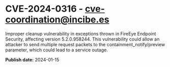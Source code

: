 # CVE-2024-0316 - cve-coordination@incibe.es

Improper cleanup vulnerability in exceptions thrown in FireEye Endpoint Security, affecting version 5.2.0.958244. This vulnerability could allow an attacker to send multiple request packets to the containment_notify/preview parameter, which could lead to a service outage.

**Publish date:** 2024-01-15
